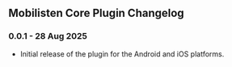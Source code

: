 ## Mobilisten Core Plugin Changelog

### 0.0.1 - 28 Aug 2025

- Initial release of the plugin for the Android and iOS platforms.

